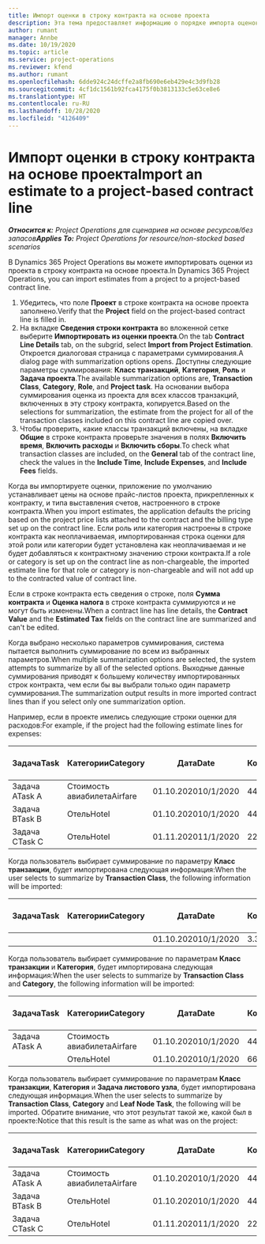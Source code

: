 ```yaml
---
title: Импорт оценки в строку контракта на основе проекта
description: Эта тема предоставляет информацию о порядке импорта оценок из проекта в строку контракта.
author: rumant
manager: Annbe
ms.date: 10/19/2020
ms.topic: article
ms.service: project-operations
ms.reviewer: kfend
ms.author: rumant
ms.openlocfilehash: 6dde924c24dcffe2a8fb690e6eb429e4c3d9fb28
ms.sourcegitcommit: 4cf1dc1561b92fca4175f0b3813133c5e63ce8e6
ms.translationtype: HT
ms.contentlocale: ru-RU
ms.lasthandoff: 10/28/2020
ms.locfileid: "4126409"
---
```

# <a name="import-an-estimate-to-a-project-based-contract-line"></a><span data-ttu-id="3e111-103">Импорт оценки в строку контракта на основе проекта</span><span class="sxs-lookup"><span data-stu-id="3e111-103">Import an estimate to a project-based contract line</span></span>

<span data-ttu-id="3e111-104">_**Относится к:** Project Operations для сценариев на основе ресурсов/без запасов_</span><span class="sxs-lookup"><span data-stu-id="3e111-104">_**Applies To:** Project Operations for resource/non-stocked based scenarios_</span></span>

<span data-ttu-id="3e111-105">В Dynamics 365 Project Operations вы можете импортировать оценки из проекта в строку контракта на основе проекта.</span><span class="sxs-lookup"><span data-stu-id="3e111-105">In Dynamics 365 Project Operations, you can import estimates from a project to a project-based contract line.</span></span>

1. <span data-ttu-id="3e111-106">Убедитесь, что поле **Проект** в строке контракта на основе проекта заполнено.</span><span class="sxs-lookup"><span data-stu-id="3e111-106">Verify that the **Project** field on the project-based contract line is filled in.</span></span>
2. <span data-ttu-id="3e111-107">На вкладке **Сведения строки контракта** во вложенной сетке выберите **Импортировать из оценки проекта**.</span><span class="sxs-lookup"><span data-stu-id="3e111-107">On the tab **Contract Line Details** tab, on the subgrid, select **Import from Project Estimation**.</span></span> <span data-ttu-id="3e111-108">Откроется диалоговая страница с параметрами суммирования.</span><span class="sxs-lookup"><span data-stu-id="3e111-108">A dialog page with summarization options opens.</span></span> <span data-ttu-id="3e111-109">Доступны следующие параметры суммирования: **Класс транзакций**, **Категория**, **Роль** и **Задача проекта**.</span><span class="sxs-lookup"><span data-stu-id="3e111-109">The available summarization options are, **Transaction Class**, **Category**, **Role**, and **Project task**.</span></span> <span data-ttu-id="3e111-110">На основании выбора суммирования оценка из проекта для всех классов транзакций, включенных в эту строку контракта, копируется.</span><span class="sxs-lookup"><span data-stu-id="3e111-110">Based on the selections for summarization, the estimate from the project for all of the transaction classes included on this contract line are copied over.</span></span> 
3. <span data-ttu-id="3e111-111">Чтобы проверить, какие классы транзакций включены, на вкладке **Общие** в строке контракта проверьте значения в полях **Включить время**, **Включить расходы** и **Включить сборы**.</span><span class="sxs-lookup"><span data-stu-id="3e111-111">To check what transaction classes are included, on the **General** tab of the contract line, check the values in the **Include Time**, **Include Expenses**, and **Include Fees** fields.</span></span>

<span data-ttu-id="3e111-112">Когда вы импортируете оценки, приложение по умолчанию устанавливает цены на основе прайс-листов проекта, прикрепленных к контракту, и типа выставления счетов, настроенного в строке контракта.</span><span class="sxs-lookup"><span data-stu-id="3e111-112">When you import estimates, the application defaults the pricing based on the project price lists attached to the contract and the billing type set up on the contract line.</span></span> <span data-ttu-id="3e111-113">Если роль или категория настроены в строке контракта как неоплачиваемая, импортированная строка оценки для этой роли или категории будет установлена как неоплачиваемая и не будет добавляться к контрактному значению строки контракта.</span><span class="sxs-lookup"><span data-stu-id="3e111-113">If a role or category is set up on the contract line as non-chargeable, the imported estimate line for that role or category is non-chargeable and will not add up to the contracted value of contract line.</span></span>

<span data-ttu-id="3e111-114">Если в строке контракта есть сведения о строке, поля **Сумма контракта** и **Оценка налога** в строке контракта суммируются и не могут быть изменены.</span><span class="sxs-lookup"><span data-stu-id="3e111-114">When a contract line has line details, the **Contract Value** and the **Estimated Tax** fields on the contract line are summarized and can't be edited.</span></span>

<span data-ttu-id="3e111-115">Когда выбрано несколько параметров суммирования, система пытается выполнить суммирование по всем из выбранных параметров.</span><span class="sxs-lookup"><span data-stu-id="3e111-115">When multiple summarization options are selected, the system attempts to summarize by all of the selected options.</span></span> <span data-ttu-id="3e111-116">Выходные данные суммирования приводят к большему количеству импортированных строк контракта, чем если бы вы выбрали только один параметр суммирования.</span><span class="sxs-lookup"><span data-stu-id="3e111-116">The summarization output results in more imported contract lines than if you select only one summarization option.</span></span>

<span data-ttu-id="3e111-117">Например, если в проекте имелись следующие строки оценки для расходов:</span><span class="sxs-lookup"><span data-stu-id="3e111-117">For example, if the project had the following estimate lines for expenses:</span></span>

| <span data-ttu-id="3e111-118">Задача</span><span class="sxs-lookup"><span data-stu-id="3e111-118">Task</span></span> | <span data-ttu-id="3e111-119">Категории</span><span class="sxs-lookup"><span data-stu-id="3e111-119">Category</span></span> | <span data-ttu-id="3e111-120">Дата</span><span class="sxs-lookup"><span data-stu-id="3e111-120">Date</span></span> | <span data-ttu-id="3e111-121">Количество</span><span class="sxs-lookup"><span data-stu-id="3e111-121">Quantity</span></span> | <span data-ttu-id="3e111-122">Цена за единицу</span><span class="sxs-lookup"><span data-stu-id="3e111-122">Unit price</span></span> | <span data-ttu-id="3e111-123">Сумма</span><span class="sxs-lookup"><span data-stu-id="3e111-123">Amount</span></span> |
| --- | --- | --- | --- | --- | --- |
| <span data-ttu-id="3e111-124">Задача A</span><span class="sxs-lookup"><span data-stu-id="3e111-124">Task A</span></span> | <span data-ttu-id="3e111-125">Стоимость авиабилета</span><span class="sxs-lookup"><span data-stu-id="3e111-125">Airfare</span></span> | <span data-ttu-id="3e111-126">01.10.2020</span><span class="sxs-lookup"><span data-stu-id="3e111-126">10/1/2020</span></span> | <span data-ttu-id="3e111-127">4</span><span class="sxs-lookup"><span data-stu-id="3e111-127">4</span></span> | <span data-ttu-id="3e111-128">400</span><span class="sxs-lookup"><span data-stu-id="3e111-128">400</span></span> | <span data-ttu-id="3e111-129">1600</span><span class="sxs-lookup"><span data-stu-id="3e111-129">1600</span></span> |
| <span data-ttu-id="3e111-130">Задача B</span><span class="sxs-lookup"><span data-stu-id="3e111-130">Task B</span></span> | <span data-ttu-id="3e111-131">Отель</span><span class="sxs-lookup"><span data-stu-id="3e111-131">Hotel</span></span> | <span data-ttu-id="3e111-132">01.10.2020</span><span class="sxs-lookup"><span data-stu-id="3e111-132">10/1/2020</span></span> | <span data-ttu-id="3e111-133">4</span><span class="sxs-lookup"><span data-stu-id="3e111-133">4</span></span> | <span data-ttu-id="3e111-134">200</span><span class="sxs-lookup"><span data-stu-id="3e111-134">200</span></span> | <span data-ttu-id="3e111-135">800</span><span class="sxs-lookup"><span data-stu-id="3e111-135">800</span></span> |
| <span data-ttu-id="3e111-136">Задача C</span><span class="sxs-lookup"><span data-stu-id="3e111-136">Task C</span></span> | <span data-ttu-id="3e111-137">Отель</span><span class="sxs-lookup"><span data-stu-id="3e111-137">Hotel</span></span> | <span data-ttu-id="3e111-138">01.11.2020</span><span class="sxs-lookup"><span data-stu-id="3e111-138">11/1/2020</span></span> | <span data-ttu-id="3e111-139">2</span><span class="sxs-lookup"><span data-stu-id="3e111-139">2</span></span> | <span data-ttu-id="3e111-140">200</span><span class="sxs-lookup"><span data-stu-id="3e111-140">200</span></span> | <span data-ttu-id="3e111-141">400</span><span class="sxs-lookup"><span data-stu-id="3e111-141">400</span></span> |

<span data-ttu-id="3e111-142">Когда пользователь выбирает суммирование по параметру **Класс транзакции**, будет импортирована следующая информация:</span><span class="sxs-lookup"><span data-stu-id="3e111-142">When the user selects to summarize by **Transaction Class**, the following information will be imported:</span></span>

| <span data-ttu-id="3e111-143">Задача</span><span class="sxs-lookup"><span data-stu-id="3e111-143">Task</span></span> | <span data-ttu-id="3e111-144">Категории</span><span class="sxs-lookup"><span data-stu-id="3e111-144">Category</span></span> | <span data-ttu-id="3e111-145">Дата</span><span class="sxs-lookup"><span data-stu-id="3e111-145">Date</span></span> | <span data-ttu-id="3e111-146">Количество</span><span class="sxs-lookup"><span data-stu-id="3e111-146">Quantity</span></span> | <span data-ttu-id="3e111-147">Цена за единицу</span><span class="sxs-lookup"><span data-stu-id="3e111-147">Unit price</span></span> | <span data-ttu-id="3e111-148">Сумма</span><span class="sxs-lookup"><span data-stu-id="3e111-148">Amount</span></span> |
| --- | --- | --- | --- | --- | --- |
| &nbsp;  | &nbsp;  | <span data-ttu-id="3e111-149">01.10.2020</span><span class="sxs-lookup"><span data-stu-id="3e111-149">10/1/2020</span></span> | <span data-ttu-id="3e111-150">3.34</span><span class="sxs-lookup"><span data-stu-id="3e111-150">3.34</span></span> | <span data-ttu-id="3e111-151">840</span><span class="sxs-lookup"><span data-stu-id="3e111-151">840</span></span> | <span data-ttu-id="3e111-152">2800</span><span class="sxs-lookup"><span data-stu-id="3e111-152">2800</span></span> |

<span data-ttu-id="3e111-153">Когда пользователь выбирает суммирование по параметрам **Класс транзакции** и **Категория**, будет импортирована следующая информация:</span><span class="sxs-lookup"><span data-stu-id="3e111-153">When the user selects to summarize by **Transaction Class** and **Category**, the following information will be imported:</span></span>

| <span data-ttu-id="3e111-154">Задача</span><span class="sxs-lookup"><span data-stu-id="3e111-154">Task</span></span> | <span data-ttu-id="3e111-155">Категории</span><span class="sxs-lookup"><span data-stu-id="3e111-155">Category</span></span> | <span data-ttu-id="3e111-156">Дата</span><span class="sxs-lookup"><span data-stu-id="3e111-156">Date</span></span> | <span data-ttu-id="3e111-157">Количество</span><span class="sxs-lookup"><span data-stu-id="3e111-157">Quantity</span></span> | <span data-ttu-id="3e111-158">Цена за единицу</span><span class="sxs-lookup"><span data-stu-id="3e111-158">Unit price</span></span> | <span data-ttu-id="3e111-159">Сумма</span><span class="sxs-lookup"><span data-stu-id="3e111-159">Amount</span></span> |
| --- | --- | --- | --- | --- | --- |
| <span data-ttu-id="3e111-160">Задача A</span><span class="sxs-lookup"><span data-stu-id="3e111-160">Task A</span></span> | <span data-ttu-id="3e111-161">Стоимость авиабилета</span><span class="sxs-lookup"><span data-stu-id="3e111-161">Airfare</span></span> | <span data-ttu-id="3e111-162">01.10.2020</span><span class="sxs-lookup"><span data-stu-id="3e111-162">10/1/2020</span></span> | <span data-ttu-id="3e111-163">4</span><span class="sxs-lookup"><span data-stu-id="3e111-163">4</span></span> | <span data-ttu-id="3e111-164">400</span><span class="sxs-lookup"><span data-stu-id="3e111-164">400</span></span> | <span data-ttu-id="3e111-165">1600</span><span class="sxs-lookup"><span data-stu-id="3e111-165">1600</span></span> |
| &nbsp;  | <span data-ttu-id="3e111-166">Отель</span><span class="sxs-lookup"><span data-stu-id="3e111-166">Hotel</span></span> | <span data-ttu-id="3e111-167">01.10.2020</span><span class="sxs-lookup"><span data-stu-id="3e111-167">10/1/2020</span></span> | <span data-ttu-id="3e111-168">6</span><span class="sxs-lookup"><span data-stu-id="3e111-168">6</span></span> | <span data-ttu-id="3e111-169">200</span><span class="sxs-lookup"><span data-stu-id="3e111-169">200</span></span> | <span data-ttu-id="3e111-170">1200</span><span class="sxs-lookup"><span data-stu-id="3e111-170">1200</span></span> |

<span data-ttu-id="3e111-171">Когда пользователь выбирает суммирование по параметрам **Класс транзакции**, **Категория** и **Задача листового узла**, будет импортирована следующая информация.</span><span class="sxs-lookup"><span data-stu-id="3e111-171">When the user selects to summarize by **Transaction Class**, **Category** and **Leaf Node Task**, the following will be imported.</span></span> <span data-ttu-id="3e111-172">Обратите внимание, что этот результат такой же, какой был в проекте:</span><span class="sxs-lookup"><span data-stu-id="3e111-172">Notice that this result is the same as what was on the project:</span></span>

| <span data-ttu-id="3e111-173">Задача</span><span class="sxs-lookup"><span data-stu-id="3e111-173">Task</span></span> | <span data-ttu-id="3e111-174">Категории</span><span class="sxs-lookup"><span data-stu-id="3e111-174">Category</span></span> | <span data-ttu-id="3e111-175">Дата</span><span class="sxs-lookup"><span data-stu-id="3e111-175">Date</span></span> | <span data-ttu-id="3e111-176">Количество</span><span class="sxs-lookup"><span data-stu-id="3e111-176">Quantity</span></span> | <span data-ttu-id="3e111-177">Цена за единицу</span><span class="sxs-lookup"><span data-stu-id="3e111-177">Unit price</span></span> | <span data-ttu-id="3e111-178">Сумма</span><span class="sxs-lookup"><span data-stu-id="3e111-178">Amount</span></span> |
| --- | --- | --- | --- | --- | --- |
| <span data-ttu-id="3e111-179">Задача A</span><span class="sxs-lookup"><span data-stu-id="3e111-179">Task A</span></span> | <span data-ttu-id="3e111-180">Стоимость авиабилета</span><span class="sxs-lookup"><span data-stu-id="3e111-180">Airfare</span></span> | <span data-ttu-id="3e111-181">01.10.2020</span><span class="sxs-lookup"><span data-stu-id="3e111-181">10/1/2020</span></span> | <span data-ttu-id="3e111-182">4</span><span class="sxs-lookup"><span data-stu-id="3e111-182">4</span></span> | <span data-ttu-id="3e111-183">400</span><span class="sxs-lookup"><span data-stu-id="3e111-183">400</span></span> | <span data-ttu-id="3e111-184">1600</span><span class="sxs-lookup"><span data-stu-id="3e111-184">1600</span></span> |
| <span data-ttu-id="3e111-185">Задача B</span><span class="sxs-lookup"><span data-stu-id="3e111-185">Task B</span></span> | <span data-ttu-id="3e111-186">Отель</span><span class="sxs-lookup"><span data-stu-id="3e111-186">Hotel</span></span> | <span data-ttu-id="3e111-187">01.10.2020</span><span class="sxs-lookup"><span data-stu-id="3e111-187">10/1/2020</span></span> | <span data-ttu-id="3e111-188">4</span><span class="sxs-lookup"><span data-stu-id="3e111-188">4</span></span> | <span data-ttu-id="3e111-189">200</span><span class="sxs-lookup"><span data-stu-id="3e111-189">200</span></span> | <span data-ttu-id="3e111-190">800</span><span class="sxs-lookup"><span data-stu-id="3e111-190">800</span></span> |
| <span data-ttu-id="3e111-191">Задача C</span><span class="sxs-lookup"><span data-stu-id="3e111-191">Task C</span></span> | <span data-ttu-id="3e111-192">Отель</span><span class="sxs-lookup"><span data-stu-id="3e111-192">Hotel</span></span> | <span data-ttu-id="3e111-193">01.11.2020</span><span class="sxs-lookup"><span data-stu-id="3e111-193">11/1/2020</span></span> | <span data-ttu-id="3e111-194">2</span><span class="sxs-lookup"><span data-stu-id="3e111-194">2</span></span> | <span data-ttu-id="3e111-195">200</span><span class="sxs-lookup"><span data-stu-id="3e111-195">200</span></span> | <span data-ttu-id="3e111-196">400</span><span class="sxs-lookup"><span data-stu-id="3e111-196">400</span></span> |
